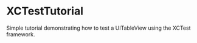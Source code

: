 XCTestTutorial
==============

Simple tutorial demonstrating how to test a UITableView using the XCTest framework. 
